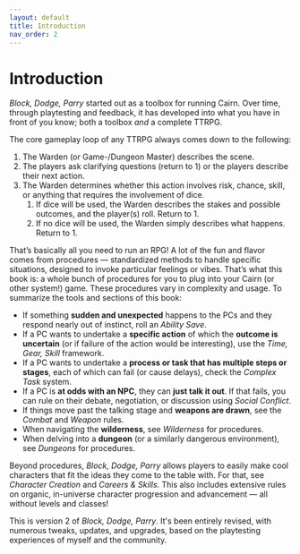 ```yaml
---
layout: default
title: Introduction
nav_order: 2
---
```

# Introduction

*Block, Dodge, Parry* started out as a toolbox for running Cairn. Over time, through playtesting and feedback, it has developed into what you have in front of you know; both a toolbox *and* a complete TTRPG.

The core gameplay loop of any TTRPG always comes down to the following:

1. The Warden (or Game-/Dungeon Master) describes the scene.
2. The players ask clarifying questions (return to 1) or the players describe their next action.
3. The Warden determines whether this action involves risk, chance, skill, or anything that requires the involvement of dice. 
   1. If dice will be used, the Warden describes the stakes and possible outcomes, and the player(s) roll. Return to 1. 
   2. If no dice will be used, the Warden simply describes what happens. Return to 1.

That’s basically all you need to run an RPG! A lot of the fun and flavor comes from procedures — standardized methods to handle specific situations, designed to invoke particular feelings or vibes. That’s what this book is: a whole bunch of procedures for you to plug into your Cairn (or other system!) game. These procedures vary in complexity and usage. To summarize the tools and sections of this book:

- If something **sudden and unexpected** happens to the PCs and they respond nearly out of instinct, roll an *Ability Save*.
- If a PC wants to undertake a **specific action** of which the **outcome is uncertain** (or if failure of the action would be interesting), use the *Time, Gear, Skill* framework.
- If a PC wants to undertake a **process or task that has multiple steps or stages**, each of which can fail (or cause delays), check the *Complex Task* system.
- If a PC is **at odds with an NPC**, they can **just talk it out**. If that fails, you can rule on their debate, negotiation, or discussion using *Social Conflict*.
- If things move past the talking stage and **weapons are drawn**, see the *Combat* and *Weapon* rules.
- When navigating the **wilderness**, see *Wilderness* for procedures.
- When delving into a **dungeon** (or a similarly dangerous environment), see *Dungeons* for procedures.

Beyond procedures, *Block, Dodge, Parry* allows players to easily make cool characters that fit the ideas they come to the table with. For that, see *Character Creation* and *Careers & Skills*. This also includes extensive rules on organic, in-universe character progression and advancement — all without levels and classes!

This is version 2 of *Block, Dodge, Parry*. It's been entirely revised, with numerous tweaks, updates, and upgrades, based on the playtesting experiences of myself and the community.
